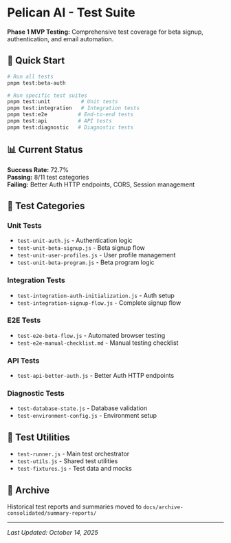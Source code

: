 # Pelican AI - Test Suite

**Phase 1 MVP Testing:** Comprehensive test coverage for beta signup, authentication, and email automation.

## 🚀 Quick Start

```bash
# Run all tests
pnpm test:beta-auth

# Run specific test suites
pnpm test:unit          # Unit tests
pnpm test:integration   # Integration tests  
pnpm test:e2e          # End-to-end tests
pnpm test:api          # API tests
pnpm test:diagnostic   # Diagnostic tests
```

## 📊 Current Status

**Success Rate:** 72.7%  
**Passing:** 8/11 test categories  
**Failing:** Better Auth HTTP endpoints, CORS, Session management

## 🧪 Test Categories

### Unit Tests
- `test-unit-auth.js` - Authentication logic
- `test-unit-beta-signup.js` - Beta signup flow
- `test-unit-user-profiles.js` - User profile management
- `test-unit-beta-program.js` - Beta program logic

### Integration Tests
- `test-integration-auth-initialization.js` - Auth setup
- `test-integration-signup-flow.js` - Complete signup flow

### E2E Tests
- `test-e2e-beta-flow.js` - Automated browser testing
- `test-e2e-manual-checklist.md` - Manual testing checklist

### API Tests
- `test-api-better-auth.js` - Better Auth HTTP endpoints

### Diagnostic Tests
- `test-database-state.js` - Database validation
- `test-environment-config.js` - Environment setup

## 🔧 Test Utilities

- `test-runner.js` - Main test orchestrator
- `test-utils.js` - Shared test utilities
- `test-fixtures.js` - Test data and mocks

## 📁 Archive

Historical test reports and summaries moved to `docs/archive-consolidated/summary-reports/`

---

*Last Updated: October 14, 2025*